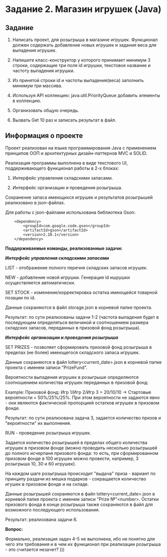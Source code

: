 # Задание 2. Магазин игрушек (Java)

## Задание

1. Написать проект, для розыгрыша в магазине игрушек. Функционал должен содержать добавление новых игрушек и задания веса для выпадения
игрушек.

2. Напишите класс-конструктор у которого принимает минимум 3 строки, содержащие три поля id игрушки, текстовое название и частоту выпадения игрушки.

3. Из принятой строки id и частоты выпадения(веса) заполнить минимум три массива.

4. Используя API коллекцию: java.util.PriorityQueue добавить элементы в коллекцию.

5. Организовать общую очередь.

6. Вызвать Get 10 раз и записать результат в файл.

## Информация о проекте

Проект реализован на языке программирования Java с применением принципов ООП и архитектурных дизайн-паттернов MVC и SOLID.

Реализация программы выполнена в виде текстового UI, поддерживающего функционал работы в 2-х блоках:

1. Интерфейс управления складскими запасами.

2. Интерфейс организации и проведения розыгрыша.

Сохранение запаса имеющихся игрушек и результатов розыгрышей реализовано в json-файлах.

Для работы с json-файлами использована библиотека Gson:

        <dependency>
            <groupId>com.google.code.gson</groupId>
            <artifactId>gson</artifactId>
            <version>2.10.1</version>
        </dependency>

**Поддерживаемые команды, реализованные задачи:**

***Интерфейс управления складскими запасами***

LIST - отображение полного перечня складских запасов игрушек.

NEW - добавление новой игрушки. Генерация id ишрушки осуществляется автоматически.

SET STOCK - изменение/корректировка остатка имеющейся товарной позации по id.

Данные сохраняются в файл storage.json в корневой папке проекта.

Результат: по сути реализованы задачи 1-2 (частота выпадения будет в последующем определяться величиной и соотношением размера складских запасов, переданных в призовой фонд розыгрыша).

***Интерфейс организации и проведения розыгрыша***

SET PRIZES - позволяет сформировать призовой фонд розыгрыша в пределах (не более) имеющегося складского запаса игрушек.

Данные сохраняются в файл lottery\<current_date>.json в корневой папке проекта с именем записи "PrizeFund".

Вероятности выпадения игрушек в розыгрыше определяются соотношением количества игрушек переданных в призовой фонд:

Example: Призовой фонд: Игр 1/Игр 2/Игр 3 = 20/10/10 -> Стартовые вероятности = 50%/25%/25%. При этом вероятности не задаются явно - они являются фактической пропорцией остатков игрушек в призовом фонде.  

Результат: по сути реализована задача 3, задается количество призов и "вероятности" их выполнения.

RUN - проведение розыгрыша игрушек.

Задается количество розыгрышей в пределах общего количества игрушек в призовом фонде (можно проводить несколько розыгрышей до полного исчерпаня призового фонда: то есть, при сформированном призовом фонде в 100 игрушек можно провести, например, 3 розыгрыша 10, 30 и 60 игрушек).

На каждом шаге розыгрыша происходит "выдача" приза - вариант по принципу раздачи из мешка подарков - сокращается количество игушек в призовом фонде и на складе.

Данные розыгрышей сохраняются в файл lottery\<current_date>.json в корневой папке проекта с именем записи "Prize №"\<number>. Остатки призового фонда в конце розыгрыша также сохраняются в файл для возможного последующего использования.

Результат: реализована задачи 6.

**Вопрос:**

Формально, реализация задач 4-5 не выполнена, ибо не понятно для чего эти требования и в чем их функционал при реализации розыгрыша - это считается незачет? )))
